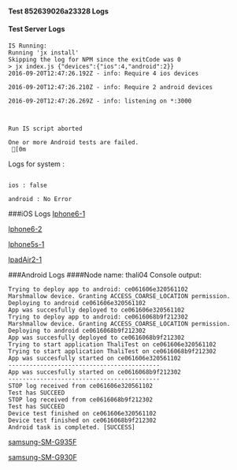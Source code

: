 #### Test 852639026a23328 Logs

#### Test Server Logs
```
IS Running:
Running 'jx install'
Skipping the log for NPM since the exitCode was 0
> jx index.js {"devices":{"ios":4,"android":2}}
2016-09-20T12:47:26.192Z - info: Require 4 ios devices

2016-09-20T12:47:26.210Z - info: Require 2 android devices

2016-09-20T12:47:26.269Z - info: listening on *:3000


 
Run IS script aborted
 
One or more Android tests are failed.
 [0m

```


Logs for system : 
```

ios : false

android : No Error
```


###iOS Logs
[Iphone6-1](https://github.com/ThaliTester/TestResults/blob/852639026a23328_disconnect_baydet/iOS_Iphone6-1.md)

[Iphone6-2](https://github.com/ThaliTester/TestResults/blob/852639026a23328_disconnect_baydet/iOS_Iphone6-2.md)

[Iphone5s-1](https://github.com/ThaliTester/TestResults/blob/852639026a23328_disconnect_baydet/iOS_Iphone5s-1.md)

[IpadAir2-1](https://github.com/ThaliTester/TestResults/blob/852639026a23328_disconnect_baydet/iOS_IpadAir2-1.md)


###Android Logs
####Node name: thali04
Console output:
```
Trying to deploy app to android: ce061606e320561102
Marshmallow device. Granting ACCESS_COARSE_LOCATION permission.
Deploying to android ce061606e320561102
App was succesfully deployed to ce061606e320561102
Trying to deploy app to android: ce0616068b9f212302
Marshmallow device. Granting ACCESS_COARSE_LOCATION permission.
Deploying to android ce0616068b9f212302
App was succesfully deployed to ce0616068b9f212302
Trying to start application ThaliTest on ce061606e320561102
Trying to start application ThaliTest on ce0616068b9f212302
App was succesfully started on ce061606e320561102
-------------------------------------------
App was succesfully started on ce0616068b9f212302
-------------------------------------------
STOP log received from ce061606e320561102
Test has SUCCEED
STOP log received from ce0616068b9f212302
Test has SUCCEED
Device test finished on ce061606e320561102 
Device test finished on ce0616068b9f212302 
Android task is completed. [SUCCESS]
```
[samsung-SM-G935F](https://github.com/ThaliTester/TestResults/blob/852639026a23328_disconnect_baydet/thali04_samsung-SM-G935F.md)

[samsung-SM-G930F](https://github.com/ThaliTester/TestResults/blob/852639026a23328_disconnect_baydet/thali04_samsung-SM-G930F.md)


